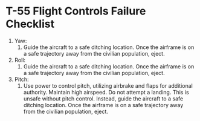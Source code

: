 # T-55 Flight Controls Failure Checklist

1. Yaw:
   1. Guide the aircraft to a safe ditching location. Once the airframe is on a safe trajectory away from the civilian population, eject.
2. Roll:
   1. Guide the aircraft to a safe ditching location. Once the airframe is on a safe trajectory away from the civilian population, eject.
3. Pitch:
   1. Use power to control pitch, utilizing airbrake and flaps for additional authority. Maintain high airspeed. Do not attempt a landing. This is unsafe without pitch control. Instead, guide the aircraft to a safe ditching location. Once the airframe is on a safe trajectory away from the civilian population, eject.
